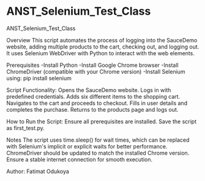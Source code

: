 # ANST_Selenium_Test_Class
ANST_Selenium_Test_Class

Overview
This script automates the process of logging into the SauceDemo website,
adding multiple products to the cart, checking out, and logging out. It uses
Selenium WebDriver with Python to interact with the web elements.

Prerequisites
-Install Python 
-Install Google Chrome browser
-Install ChromeDriver (compatible with your Chrome version)
-Install Selenium using: pip install selenium

Script Functionality:
Opens the SauceDemo website.
Logs in with predefined credentials.
Adds six different items to the shopping cart.
Navigates to the cart and proceeds to checkout.
Fills in user details and completes the purchase.
Returns to the products page and logs out.

How to Run the Script:
Ensure all prerequisites are installed.
Save the script as first_test.py.

Notes
The script uses time.sleep() for wait times, which can be replaced with Selenium's implicit or explicit waits for better performance.
ChromeDriver should be updated to match the installed Chrome version.
Ensure a stable internet connection for smooth execution.

Author:
Fatimat Odukoya